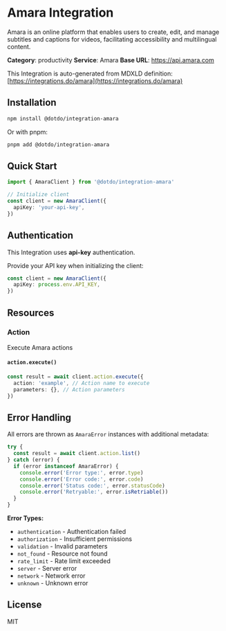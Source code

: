# Amara Integration

Amara is an online platform that enables users to create, edit, and manage subtitles and captions for videos, facilitating accessibility and multilingual content.

**Category**: productivity
**Service**: Amara
**Base URL**: https://api.amara.com

This Integration is auto-generated from MDXLD definition: [https://integrations.do/amara](https://integrations.do/amara)

## Installation

```bash
npm install @dotdo/integration-amara
```

Or with pnpm:

```bash
pnpm add @dotdo/integration-amara
```

## Quick Start

```typescript
import { AmaraClient } from '@dotdo/integration-amara'

// Initialize client
const client = new AmaraClient({
  apiKey: 'your-api-key',
})
```

## Authentication

This Integration uses **api-key** authentication.

Provide your API key when initializing the client:

```typescript
const client = new AmaraClient({
  apiKey: process.env.API_KEY,
})
```

## Resources

### Action

Execute Amara actions

#### `action.execute()`

```typescript
const result = await client.action.execute({
  action: 'example', // Action name to execute
  parameters: {}, // Action parameters
})
```

## Error Handling

All errors are thrown as `AmaraError` instances with additional metadata:

```typescript
try {
  const result = await client.action.list()
} catch (error) {
  if (error instanceof AmaraError) {
    console.error('Error type:', error.type)
    console.error('Error code:', error.code)
    console.error('Status code:', error.statusCode)
    console.error('Retryable:', error.isRetriable())
  }
}
```

**Error Types:**

- `authentication` - Authentication failed
- `authorization` - Insufficient permissions
- `validation` - Invalid parameters
- `not_found` - Resource not found
- `rate_limit` - Rate limit exceeded
- `server` - Server error
- `network` - Network error
- `unknown` - Unknown error

## License

MIT
